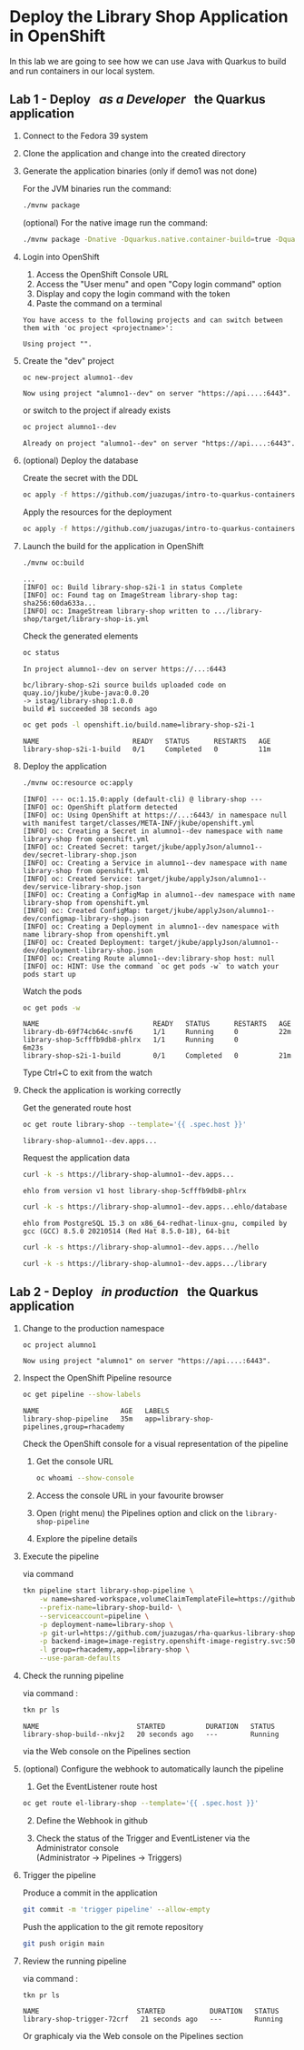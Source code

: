 # Deploy the Library Shop Application in OpenShift

In this lab we are going to see how we can use Java with Quarkus to build and run containers in our local system.

## Lab 1 - Deploy &nbsp; *as a Developer* &nbsp; the Quarkus application

1. Connect to the Fedora 39 system
2. Clone the application and change into the created directory

3. Generate the application binaries (only if demo1 was not done)

    For the JVM binaries run the command:

    ~~~sh
    ./mvnw package
    ~~~

    (optional) For the native image run the command:

    ~~~sh
    ./mvnw package -Dnative -Dquarkus.native.container-build=true -Dquarkus.native.container-runtime=podman
    ~~~

4. Login into OpenShift

    1. Access the OpenShift Console URL
    2. Access the "User menu" and open "Copy login command" option
    3. Display and copy the login command with the token
    4. Paste the command on a terminal

    ~~~output
    You have access to the following projects and can switch between them with 'oc project <projectname>':

    Using project "".
    ~~~

5. Create the "dev" project

    ~~~sh
    oc new-project alumno1--dev
    ~~~

    ~~~output
    Now using project "alumno1--dev" on server "https://api....:6443".
    ~~~

    or switch to the project if already exists

    ~~~sh
    oc project alumno1--dev
    ~~~

    ~~~output
    Already on project "alumno1--dev" on server "https://api....:6443".
    ~~~

6. (optional) Deploy the database

    Create the secret with the DDL

    ~~~sh
    oc apply -f https://github.com/juazugas/intro-to-quarkus-containers-ocp/raw/main/demo2-assets/openshift/dev/database.ddl.yaml
    ~~~

    Apply the resources for the deployment

    ~~~sh
    oc apply -f https://github.com/juazugas/intro-to-quarkus-containers-ocp/raw/main/demo2-assets/openshift/dev/database.deployment.yaml
    ~~~

7. Launch the build for the application in OpenShift

    ~~~sh
    ./mvnw oc:build
    ~~~

    ~~~output
    ...
    [INFO] oc: Build library-shop-s2i-1 in status Complete
    [INFO] oc: Found tag on ImageStream library-shop tag: sha256:60da633a...
    [INFO] oc: ImageStream library-shop written to .../library-shop/target/library-shop-is.yml
    ~~~

    Check the generated elements

    ~~~sh
    oc status
    ~~~

    ~~~output
    In project alumno1--dev on server https://...:6443

    bc/library-shop-s2i source builds uploaded code on quay.io/jkube/jkube-java:0.0.20
    -> istag/library-shop:1.0.0
    build #1 succeeded 38 seconds ago
    ~~~

    ~~~sh
    oc get pods -l openshift.io/build.name=library-shop-s2i-1
    ~~~

    ~~~output
    NAME                       READY   STATUS      RESTARTS   AGE
    library-shop-s2i-1-build   0/1     Completed   0          11m
    ~~~

8. Deploy the application

    ~~~sh
    ./mvnw oc:resource oc:apply
    ~~~

    ~~~output
    [INFO] --- oc:1.15.0:apply (default-cli) @ library-shop ---
    [INFO] oc: OpenShift platform detected
    [INFO] oc: Using OpenShift at https://...:6443/ in namespace null with manifest target/classes/META-INF/jkube/openshift.yml
    [INFO] oc: Creating a Secret in alumno1--dev namespace with name library-shop from openshift.yml
    [INFO] oc: Created Secret: target/jkube/applyJson/alumno1--dev/secret-library-shop.json
    [INFO] oc: Creating a Service in alumno1--dev namespace with name library-shop from openshift.yml
    [INFO] oc: Created Service: target/jkube/applyJson/alumno1--dev/service-library-shop.json
    [INFO] oc: Creating a ConfigMap in alumno1--dev namespace with name library-shop from openshift.yml
    [INFO] oc: Created ConfigMap: target/jkube/applyJson/alumno1--dev/configmap-library-shop.json
    [INFO] oc: Creating a Deployment in alumno1--dev namespace with name library-shop from openshift.yml
    [INFO] oc: Created Deployment: target/jkube/applyJson/alumno1--dev/deployment-library-shop.json
    [INFO] oc: Creating Route alumno1--dev:library-shop host: null
    [INFO] oc: HINT: Use the command `oc get pods -w` to watch your pods start up
    ~~~

    Watch the pods

    ~~~sh
    oc get pods -w
    ~~~

    ~~~output
    NAME                            READY   STATUS      RESTARTS   AGE
    library-db-69f74cb64c-snvf6     1/1     Running     0          22m
    library-shop-5cfffb9db8-phlrx   1/1     Running     0          6m23s
    library-shop-s2i-1-build        0/1     Completed   0          21m
    ~~~

    Type Ctrl+C to exit from the watch

9. Check the application is working correctly

    Get the generated route host

    ~~~sh
    oc get route library-shop --template='{{ .spec.host }}'
    ~~~

    ~~~output
    library-shop-alumno1--dev.apps...
    ~~~

    Request the application data

    ~~~sh
    curl -k -s https://library-shop-alumno1--dev.apps...
    ~~~

    ~~~output
    ehlo from version v1 host library-shop-5cfffb9db8-phlrx
    ~~~

    ~~~sh
    curl -k -s https://library-shop-alumno1--dev.apps...ehlo/database
    ~~~

    ~~~output
    ehlo from PostgreSQL 15.3 on x86_64-redhat-linux-gnu, compiled by gcc (GCC) 8.5.0 20210514 (Red Hat 8.5.0-18), 64-bit
    ~~~

    ~~~sh
    curl -k -s https://library-shop-alumno1--dev.apps.../hello
    ~~~

    ~~~sh
    curl -k -s https://library-shop-alumno1--dev.apps.../library
    ~~~

## Lab 2 - Deploy &nbsp; *in production* &nbsp; the Quarkus application

1. Change to the production namespace

    ~~~sh
    oc project alumno1
    ~~~

    ~~~output
    Now using project "alumno1" on server "https://api....:6443".
    ~~~

2. Inspect the OpenShift Pipeline resource

    ~~~sh
    oc get pipeline --show-labels
    ~~~

    ~~~output
    NAME                    AGE   LABELS
    library-shop-pipeline   35m   app=library-shop-pipelines,group=rhacademy
    ~~~

    Check the OpenShift console for a visual representation of the pipeline

    1. Get the console URL

        ~~~sh
        oc whoami --show-console
        ~~~

    2. Access the console URL in your favourite browser
    3. Open (right menu) the Pipelines option and click on the `library-shop-pipeline`

    4. Explore the pipeline details

3. Execute the pipeline

    via command

    ~~~sh
    tkn pipeline start library-shop-pipeline \
        -w name=shared-workspace,volumeClaimTemplateFile=https://github.com/juazugas/intro-to-quarkus-containers-ocp/raw/main/demo2-assets/openshift/prod/pipeline/library-shop-source.pvc.yaml \
        --prefix-name=library-shop-build- \
        --serviceaccount=pipeline \
        -p deployment-name=library-shop \
        -p git-url=https://github.com/juazugas/rha-quarkus-library-shop.git \
        -p backend-image=image-registry.openshift-image-registry.svc:5000/alumno1/library-shop:1.0.0 \
        -l group=rhacademy,app=library-shop \
        --use-param-defaults
    ~~~

4. Check the running pipeline

    via command :

    ~~~sh
    tkn pr ls
    ~~~

    ~~~output
    NAME                        STARTED          DURATION   STATUS
    library-shop-build--nkvj2   20 seconds ago   ---        Running
    ~~~

    via the Web console on the Pipelines section

5. (optional) Configure the webhook to automatically launch the pipeline

    1. Get the EventListener route host

    ~~~sh
    oc get route el-library-shop --template='{{ .spec.host }}'
    ~~~

    2. Define the Webhook in github

    3. Check the status of the Trigger and EventListener via the Administrator console \
    (Administrator -> Pipelines -> Triggers)

6. Trigger the pipeline

    Produce a commit in the application

    ~~~sh
    git commit -m 'trigger pipeline' --allow-empty
    ~~~

    Push the application to the git remote repository

    ~~~sh
    git push origin main
    ~~~

7. Review the running pipeline

    via command :

    ~~~sh
    tkn pr ls
    ~~~

    ~~~output
    NAME                        STARTED           DURATION   STATUS
    library-shop-trigger-72crf   21 seconds ago   ---        Running
    ~~~

    Or graphicaly via the Web console on the Pipelines section